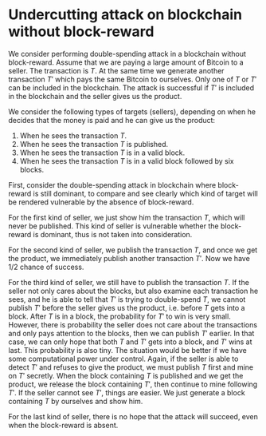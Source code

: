 # Undercutting attack on blockchain without block-reward

We consider performing double-spending attack in a blockchain without block-reward. Assume that we are paying a large amount of Bitcoin to a seller. The transaction is $T$. At the same time we generate another transaction $T'$ which pays the same Bitcoin to ourselves. Only one of $T$ or $T'$ can be included in the blockchain. The attack is successful if $T'$ is included in the blockchain and the seller gives us the product.

We consider the following types of targets (sellers), depending on when he decides that the money is paid and he can give us the product:

1. When he sees the transaction $T$.
2. When he sees the transaction $T$ is published.
3. When he sees the transaction $T$ is in a valid block.
4. When he sees the transaction $T$ is in a valid block followed by six blocks.

First, consider the double-spending attack in blockchain where block-reward is still dominant, to compare and see clearly which kind of target will be rendered vulnerable by the absence of block-reward.

For the first kind of seller, we just show him the transaction $T$, which will never be published. This kind of seller is vulnerable whether the block-reward is dominant, thus is not taken into consideration.

For the second kind of seller, we publish the transaction $T$, and once we get the product, we immediately publish another transaction $T'$. Now we have 1/2 chance of success.

For the third kind of seller, we still have to publish the transaction $T$. If the seller not only cares about the blocks, but also examine each transaction he sees, and he is able to tell that $T'$ is trying to double-spend $T$, we cannot publish $T'$ before the seller gives us the product, i.e. before $T$ gets into a block. After $T$ is in a block, the probability for $T'$ to win is very small. However, there is probability the seller does not care about the transactions and only pays attention to the blocks, then we can publish $T'$ earlier. In that case, we can only hope that both $T$ and $T'$ gets into a block, and $T'$ wins at last. This probability is also tiny. The situation would be better if we have some computational power under control. Again, if the seller is able to detect $T'$ and refuses to give the product, we must publish $T$ first and mine on $T'$ secretly. When the block containing $T$ is published and we get the product, we release the block containing $T'$, then continue to mine following $T'$. If the seller cannot see $T'$, things are easier. We just generate a block containing $T$ by ourselves and show him.

For the last kind of seller, there is no hope that the attack will succeed, even when the block-reward is absent.

